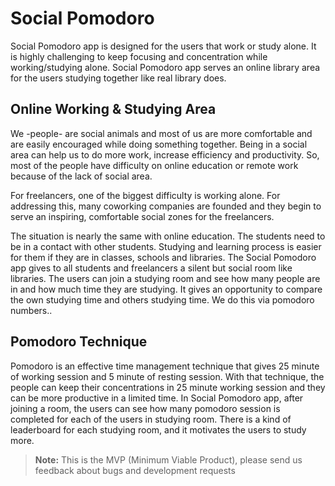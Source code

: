 # Social Pomodoro
Social Pomodoro app is designed for the users that work or study alone. It is highly challenging to keep focusing and concentration while working/studying alone. Social Pomodoro app serves an online library area for the users studying together like real library does.

## Online Working & Studying Area
We -people- are social animals and most of us are more comfortable and are easily encouraged while doing something together. Being in a social area can help us to do more work, increase efficiency and productivity. So, most of the people have difficulty on online education or remote work because of the lack of social area. 

For freelancers, one of the biggest difficulty is working alone. For addressing this, many coworking companies are founded and they begin to serve an inspiring, comfortable social zones for the freelancers.

The situation is nearly the same with online education. The students need to be in a contact with other students. Studying and learning process is easier for them if they are in classes, schools and libraries. The Social Pomodoro app gives to all students and freelancers a silent but social room like libraries. The users can join a studying room and see how many people are in and how much time they are studying. It gives an opportunity to compare the own studying time and others studying time. We do this via pomodoro numbers..

## Pomodoro Technique
Pomodoro is an effective time management technique that gives 25 minute of working session and 5 minute of resting session. With that technique, the people can keep their concentrations in 25 minute working session and they can be more productive in a limited time. In Social Pomodoro app, after joining a room, the users can see how many pomodoro session is completed for each of the users in studying room. There is a kind of leaderboard for each studying room, and it motivates the users to study more.

> **Note:** This is the MVP (Minimum Viable Product), please send us feedback about bugs and development requests
